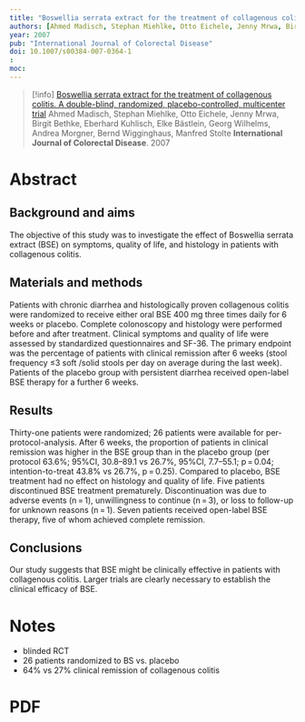 ```yaml
---
title: "Boswellia serrata extract for the treatment of collagenous colitis. A double-blind, randomized, placebo-controlled, multicenter trial"
authors: [Ahmed Madisch, Stephan Miehlke, Otto Eichele, Jenny Mrwa, Birgit Bethke, Eberhard Kuhlisch, Elke Bästlein, Georg Wilhelms, Andrea Morgner, Bernd Wigginghaus, Manfred Stolte]
year: 2007
pub: "International Journal of Colorectal Disease"
doi: 10.1007/s00384-007-0364-1
: 
moc: 
---
```

>[!info]
[Boswellia serrata extract for the treatment of collagenous colitis. A double-blind, randomized, placebo-controlled, multicenter trial](https://pubmed.ncbi.nlm.nih.gov//)
Ahmed Madisch, Stephan Miehlke, Otto Eichele, Jenny Mrwa, Birgit Bethke, Eberhard Kuhlisch, Elke Bästlein, Georg Wilhelms, Andrea Morgner, Bernd Wigginghaus, Manfred Stolte
**International Journal of Colorectal Disease**. 2007

# Abstract
## Background and aims
The objective of this study was to investigate the effect of Boswellia serrata extract (BSE) on symptoms, quality of life, and histology in patients with collagenous colitis.

## Materials and methods
Patients with chronic diarrhea and histologically proven collagenous colitis were randomized to receive either oral BSE 400 mg three times daily for 6 weeks or placebo. Complete colonoscopy and histology were performed before and after treatment. Clinical symptoms and quality of life were assessed by standardized questionnaires and SF-36. The primary endpoint was the percentage of patients with clinical remission after 6 weeks (stool frequency ≤3 soft /solid stools per day on average during the last week). Patients of the placebo group with persistent diarrhea received open-label BSE therapy for a further 6 weeks.

## Results
Thirty-one patients were randomized; 26 patients were available for per-protocol-analysis. After 6 weeks, the proportion of patients in clinical remission was higher in the BSE group than in the placebo group (per protocol 63.6%; 95%CI, 30.8–89.1 vs 26.7%, 95%CI, 7.7–55.1; p = 0.04; intention-to-treat 43.8% vs 26.7%, p = 0.25). Compared to placebo, BSE treatment had no effect on histology and quality of life. Five patients discontinued BSE treatment prematurely. Discontinuation was due to adverse events (n = 1), unwillingness to continue (n = 3), or loss to follow-up for unknown reasons (n = 1). Seven patients received open-label BSE therapy, five of whom achieved complete remission.

## Conclusions
Our study suggests that BSE might be clinically effective in patients with collagenous colitis. Larger trials are clearly necessary to establish the clinical efficacy of BSE.

# Notes
- blinded RCT
- 26 patients randomized to BS vs. placebo
- 64% vs 27% clinical remission of collagenous colitis

# PDF
